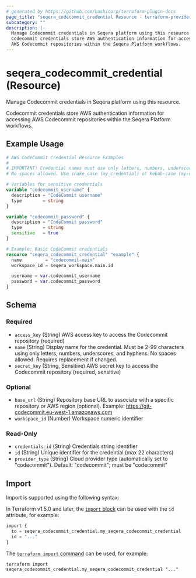 ```yaml
---
# generated by https://github.com/hashicorp/terraform-plugin-docs
page_title: "seqera_codecommit_credential Resource - terraform-provider-seqera"
subcategory: ""
description: |-
  Manage Codecommit credentials in Seqera platform using this resource.
  Codecommit credentials store AWS authentication information for accessing
  AWS Codecommit repositories within the Seqera Platform workflows.
---
```


# seqera_codecommit_credential (Resource)

Manage Codecommit credentials in Seqera platform using this resource.

Codecommit credentials store AWS authentication information for accessing
AWS Codecommit repositories within the Seqera Platform workflows.

## Example Usage

```terraform
# AWS CodeCommit Credential Resource Examples
#
# IMPORTANT: Credential names must use only letters, numbers, underscores, and hyphens.
# No spaces allowed. Use snake_case (my_credential) or kebab-case (my-credential).

# Variables for sensitive credentials
variable "codecommit_username" {
  description = "CodeCommit username"
  type        = string
}

variable "codecommit_password" {
  description = "CodeCommit password"
  type        = string
  sensitive   = true
}

# Example: Basic CodeCommit credentials
resource "seqera_codecommit_credential" "example" {
  name         = "codecommit-main"
  workspace_id = seqera_workspace.main.id

  username = var.codecommit_username
  password = var.codecommit_password
}
```

<!-- schema generated by tfplugindocs -->
## Schema

### Required

- `access_key` (String) AWS access key to access the Codecommit repository (required)
- `name` (String) Display name for the credential. Must be 2-99 characters using only letters, numbers, underscores, and hyphens. No spaces allowed. Requires replacement if changed.
- `secret_key` (String, Sensitive) AWS secret key to access the Codecommit repository (required, sensitive)

### Optional

- `base_url` (String) Repository base URL to associate with a specific repository or AWS region (optional). Example: https://git-codecommit.eu-west-1.amazonaws.com
- `workspace_id` (Number) Workspace numeric identifier

### Read-Only

- `credentials_id` (String) Credentials string identifier
- `id` (String) Unique identifier for the credential (max 22 characters)
- `provider_type` (String) Cloud provider type (automatically set to "codecommit"). Default: "codecommit"; must be "codecommit"

## Import

Import is supported using the following syntax:

In Terraform v1.5.0 and later, the [`import` block](https://developer.hashicorp.com/terraform/language/import) can be used with the `id` attribute, for example:

```terraform
import {
  to = seqera_codecommit_credential.my_seqera_codecommit_credential
  id = "..."
}
```

The [`terraform import` command](https://developer.hashicorp.com/terraform/cli/commands/import) can be used, for example:

```shell
terraform import seqera_codecommit_credential.my_seqera_codecommit_credential "..."
```
